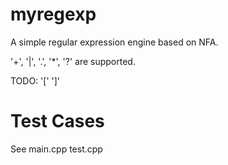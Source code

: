 # myregexp

A simple regular expression engine based on NFA. 

'+', '|', '.', '*', '?' are supported.

TODO: '[' ']'

# Test Cases

See main.cpp test.cpp

